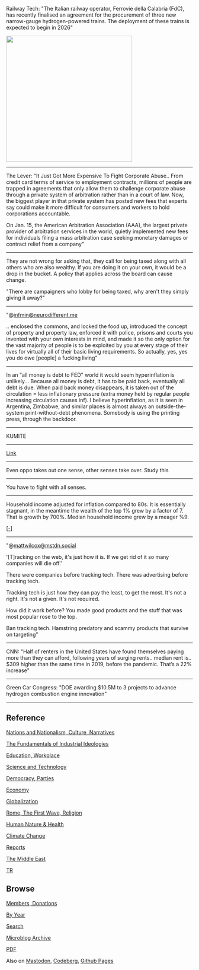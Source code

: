 
Railway Tech: "The Italian railway operator, Ferrovie della Calabria
(FdC), has recently finalised an agreement for the procurement of
three new narrow-gauge hydrogen-powered trains. The deployment of
these trains is expected to begin in 2026"

<img width='340' src='https://www.railadvent.co.uk/wp-content/uploads/2024/01/hmu_fdc-and-stadler_front-1.jpg'/> 

---

The Lever: "It Just Got More Expensive To Fight Corporate Abuse.. From
credit card terms of service to employment contracts, millions of
people are trapped in agreements that only allow them to challenge
corporate abuse through a private system of arbitration rather than in
a court of law. Now, the biggest player in that private system has
posted new fees that experts say could make it more difficult for
consumers and workers to hold corporations accountable.

On Jan. 15, the American Arbitration Association (AAA), the largest
private provider of arbitration services in the world, quietly
implemented new fees for individuals filing a mass arbitration case
seeking monetary damages or contract relief from a company"

---

They are not wrong for asking that, they call for being taxed along
with all others who are also wealthy. If you are doing it on your own,
it would be a drop in the bucket. A policy that applies across the
board can cause change.

"There are campaigners who lobby for being taxed, why aren't they
simply giving it away?"

---

"@infmin@neurodifferent.me

.. enclosed the commons, and locked the food up, introduced the
concept of property and property law, enforced it with police, prisons
and courts you invented with your own interests in mind, and made it
so the only option for the vast majority of people is to be exploited
by you at every stage of their lives for virtually all of their basic
living requirements. So actually, yes, yes you do owe [people] a
fucking living"

---

In an "all money is debt to FED" world it would seem hyperinflation is
unlikely... Because all money is debt, it has to be paid back,
eventually all debt is due. When paid back money disappears, it is
taken out of the circulation = less inflationary pressure (extra money
held by regular people increasing circulation causes inf). I believe
hyperinflation, as it is seen in Argentina, Zimbabwe, and similar
places is almost always an outside-the-system print-without-debt
phenomena. Somebody is using the printing press, through the backdoor.

---

KUMITE

---

[Link](https://www.dropbox.com/scl/fi/j7udakma24b407in8u4fw/blood_sport_senses.gif?rlkey=krt1oa78ok3fyoqnkjfpq545l&raw=1)

---

Even oppo takes out one sense, other senses take over. Study this

---

You have to fight with all senses.

---

Household income adjusted for inflation compared to 80s. It is
essentially stagnant, in the meantime the wealth of the top 1% grew by
a factor of 7. That is growth by 700%. Median household income grew by
a meager %9.

[[-]](2021/01/stats.html#household)

---

"@mattwilcox@mstdn.social

'[T]racking on the web, it's just how it is. If we get rid of it so
many companies will die off.'

There were companies before tracking tech. There was advertising
before tracking tech.

Tracking tech is just how they can pay the least, to get the
most. It's not a right. It's not a given. It's not required.

How did it work before? You made good products and the stuff that was
most popular rose to the top.

Ban tracking tech. Hamstring predatory and scammy products that
survive on targeting"

---

CNN: "Half of renters in the United States have found themselves
paying more than they can afford, following years of surging rents..
median rent is.. $309 higher than the same time in 2019, before the
pandemic. That’s a 22% increase"

---

Green Car Congress: "DOE awarding $10.5M to 3 projects to advance
hydrogen combustion engine innovation"

---

## Reference

[Nations and Nationalism, Culture, Narratives](0119/2013/02/nations-and-nationalism.html)

[The Fundamentals of Industrial Ideologies](0119/2011/04/fundamentals-of-industrial-ideologies.html)

[Education, Workplace](0119/2017/09/education-workplace.html)

[Science and Technology](0119/2018/09/science-technology.html)

[Democracy, Parties](0119/2016/11/democracy.html)

[Economy](2021/01/economy.html)

[Globalization](0119/2018/09/globalization.html)

[Rome, The First Wave, Religion](0119/2017/12/rome.html)

[Human Nature & Health](2020/07/human-nature.html)

[Climate Change](2022/01/climate.html)

[Reports](2021/01/reports.html)

[The Middle East](0119/2019/07/middleeast.html)

[TR](../tr/index.html)

## Browse

[Members, Donations](2022/08/members.html)

[By Year](years.html)

[Search](search.html)

[Microblog Archive](mbl/index.html)

[PDF](https://drive.google.com/uc?export=view&id=1FSi-1MnqXVq_PVTEXzzflwN8-7h92N_R)

Also on 
[Mastodon](https://fosstodon.org/@muratk5n),
[Codeberg](https://muratk5n.codeberg.page/en/),
[Github Pages](https://muratk5n.github.io/thirdwave/en/)
